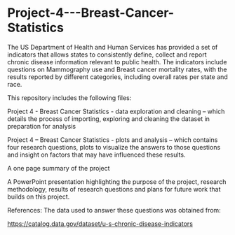 # Project-4---Breast-Cancer-Statistics
The US Department of Health and Human Services has provided a set of indicators that allows states to consistently define, collect and report chronic disease information relevant to public health. The indicators include questions on Mammography use and Breast cancer mortality rates, with the results reported by different categories, including overall rates per state and race. 

This repository includes the following files:

Project 4 - Breast Cancer Statistics - data exploration and cleaning – which details the process of importing, exploring and cleaning the dataset in preparation for analysis

Project 4 – Breast Cancer Statistics - plots and analysis – which contains four research questions, plots to visualize the answers to those questions and insight on factors that may have influenced these results. 

A one page summary of the project

A PowerPoint presentation highlighting the purpose of the project, research methodology, results of research questions and plans for future work that builds on this project.


References:
The data used to answer these questions was obtained from: 

https://catalog.data.gov/dataset/u-s-chronic-disease-indicators 
